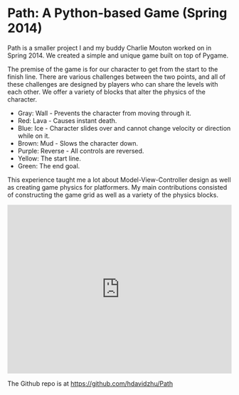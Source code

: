 # Path: A Python-based Game (Spring 2014)

Path is a smaller project I and my buddy Charlie Mouton worked on in Spring 2014. We created a simple and unique game built on top of Pygame.

The premise of the game is for our character to get from the start to the finish line. There are various challenges between the two points, and all of these challenges are designed by players who can share the levels with each other. We offer a variety of blocks that alter the physics of the character.

- Gray: Wall - Prevents the character from moving through it.
- Red: Lava - Causes instant death.
- Blue: Ice - Character slides over and cannot change velocity or direction while on it.
- Brown: Mud - Slows the character down.
- Purple: Reverse - All controls are reversed.
- Yellow: The start line.
- Green: The end goal.

This experience taught me a lot about Model-View-Controller design as well as creating game physics for platformers. My main contributions consisted of constructing the game grid as well as a variety of the physics blocks.

<iframe src="https://docs.google.com/presentation/d/1nGWt55Crm73t09sRqycTnumgN8pCW6PsKXjOFe6mZOw/embed?start=false&loop=true&delayms=15000" frameborder="0" width="100%" height="380" allowfullscreen mozallowfullscreen="true" webkitallowfullscreen="true"></iframe>

The Github repo is at https://github.com/hdavidzhu/Path
